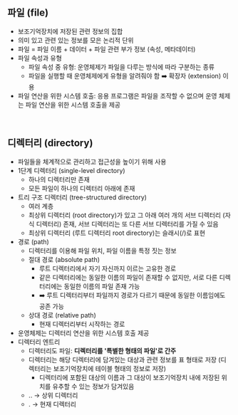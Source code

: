 ## 파일 (file)
- 보조기억장치에 저장된 관련 정보의 집합
- 의미 있고 관련 있는 정보를 모은 논리적 단위
- 파일 = 파일 이름 + 데이터 + 파일 관련 부가 정보 (속성, 메타데이터)
- 파일 속성과 유형
  - 파일 속성 중 유형: 운영체제가 파일을 다루는 방식에 따라 구분하는 종류 
  - 파일을 실행할 때 운영체제에게 유형을 알려줘야 함 ➡️ 확장자 (extension) 이용
- 파일 연산을 위한 시스템 호출: 응용 프로그램은 파일을 조작할 수 없으며 운영 체제는 파일 연산을 위한 시스템 호출을 제공
<br/>

## 디렉터리 (directory)
- 파일들을 체계적으로 관리하고 접근성을 높이기 위해 사용 
- 1단계 디렉터리 (single-level directory)
  - 하나의 디렉터리만 존재
  - 모든 파일이 하나의 디렉터리 아래에 존재
- 트리 구조 디렉터리 (tree-structured directory)
  - 여러 계층
  - 최상위 디렉터리 (root directory)가 있고 그 아래 여러 개의 서브 디렉터리 (자식 디렉터리) 존재, 서브 디렉터리는 또 다른 서브 디렉터리를 가질 수 있음
  - 최상위 디렉터리 (루트 디렉터리 root directory)는 슬래시(/)로 표현
- 경로 (path)
  - 디렉터리를 이용해 파일 위치, 파일 이름을 특정 짓는 정보
  - 절대 경로 (absolute path)
    - 루트 디렉터리에서 자기 자신까지 이르는 고유한 경로 
    - 같은 디렉터리에는 동일한 이름의 파일이 존재할 수 없지만, 서로 다른 디렉터리에는 동일한 이름의 파일 존재 가능
    - ➡️ 루트 디렉터리부터 파일까지 경로가 다르기 때문에 동일한 이름임에도 공존 가능
  - 상대 경로 (relative path)
    - 현재 디렉터리부터 시작하는 경로
- 운영체제는 디렉터리 연산을 위한 시스템 호출 제공
- 디렉터리 엔트리
  - 디렉터리도 파일: **디렉터리를 '특별한 형태의 파일'로 간주**
  - 디렉터리는 해당 디렉터리에 담겨있는 대상과 관련 정보를 표 형태로 저장 (디렉터리는 보조기억장치에 테이블 형태의 정보로 저장)
    - 디렉터리에 포함된 대상의 이름과 그 대상이 보조기억장치 내에 저장된 위치를 유추할 수 있는 정보가 담겨있음
  - .. → 상위 디렉터리
  - . → 현재 디렉터리 
